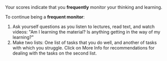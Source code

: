 Your scores indicate that you **frequently** monitor your thinking and learning. 

To continue being a **frequent monitor**:

1.	Ask yourself questions as you listen to lectures, read text, and watch videos: "Am I learning the material? Is anything getting in the way of my learning?"
2.	Make two lists: One list of tasks that you do well, and another of tasks with which you struggle. Click on More Info for recommendations for dealing with the tasks on the second list.

